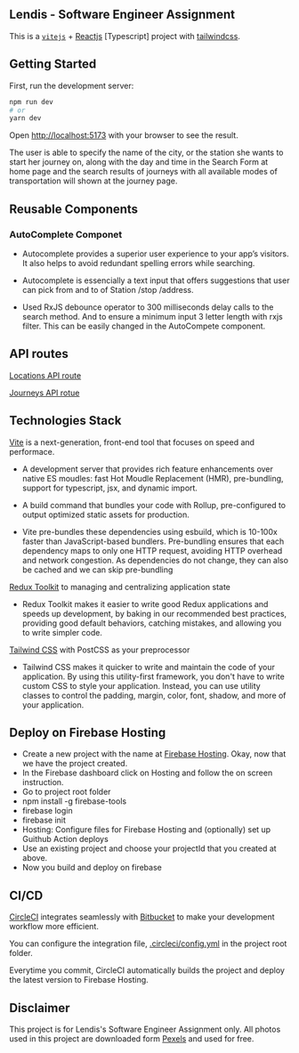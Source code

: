 ## Lendis - Software Engineer Assignment

This is a [`vitejs`](https://vitejs.dev/) + [Reactjs](https://reactjs.org//) [Typescript] project with [tailwindcss](https://tailwindcss.com/).

## Getting Started

First, run the development server:

```bash
npm run dev
# or
yarn dev
```

Open [http://localhost:5173](http://localhost:5173) with your browser to see the result.

The user is able to specify the name of the city, or the station she wants to start her journey on, along with the day and time in the Search Form at home page and the search results of journeys with all available modes of transportation will shown at the journey page.

## Reusable Components

### AutoComplete Componet

- Autocomplete provides a superior user experience to your app’s visitors. It also helps to avoid redundant spelling errors while searching.

- Autocomplete is essencially a text input that offers suggestions that user can pick from and to of Station /stop /address.

- Used RxJS debounce operator to 300 milliseconds delay calls to the search method. And to ensure a minimum input 3 letter length with rxjs filter. This can be easily changed in the AutoCompete component.

## API routes

[Locations API route](https://v5.db.transport.rest/locations?poi=true&addresses=true&query=A) 

[Journeys API rotue](https://v5.db.transport.rest/journeys?from=8011160&to=8002549&departure=1670313600)

## Technologies Stack

[Vite](https://vitejs.dev/guide/) is a next-generation, front-end tool that focuses on speed and performace.

- A development server that provides rich feature enhancements over native ES moudles: fast Hot Moudle Replacement (HMR), pre-bundling, support for typescript, jsx, and dynamic import.

- A build command that bundles your code with Rollup, pre-configured to output optimized static assets for production.

- Vite pre-bundles these dependencies using esbuild, which is 10-100x faster than JavaScript-based bundlers. Pre-bundling ensures that each     dependency maps to only one HTTP request, avoiding HTTP overhead and network congestion. As dependencies do not change, they can also be cached and we can skip pre-bundling

[Redux Toolkit](https://redux-toolkit.js.org/) to managing and centralizing application state

- Redux Toolkit makes it easier to write good Redux applications and speeds up development, by baking in our recommended best practices, providing good default behaviors, catching mistakes, and allowing you to write simpler code. 

[Tailwind CSS](https://tailwindcss.com/) with PostCSS as your preprocessor

- Tailwind CSS makes it quicker to write and maintain the code of your application. By using this utility-first framework, you don't have to write custom CSS to style your application. Instead, you can use utility classes to control the padding, margin, color, font, shadow, and more of your application.

## Deploy on Firebase Hosting

- Create a new project with the name at [Firebase Hosting](https://console.firebase.google.com/). Okay, now that we have the project created.
- In the Firebase dashboard click on Hosting and follow the on screen instruction.
- Go to project root folder
- npm install -g firebase-tools
- firebase login
- firebase init
- Hosting: Configure files for Firebase Hosting and (optionally) set up Guithub Action deploys
- Use an existing project and choose your projectId that you created at above. 
- Now you build and deploy on firebase 

## CI/CD

[CircleCI](https://circleci.com/) integrates seamlessly with [Bitbucket](https://alexaung@bitbucket.org/alexaung/lendis.git) to make your development workflow more efficient. 

You can configure the integration file, [.circleci/config.yml](https://circleci.com/docs/configuration-reference/) in the project root folder. 

Everytime you commit, CircleCI automatically builds the project and deploy the latest version to Firebase Hosting.

## Disclaimer

This project is for Lendis's Software Engineer Assignment only. All photos used in this project are downloaded form [Pexels](https://www.pexels.com/license/) and used for free.


